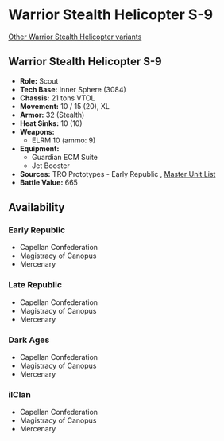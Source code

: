 # Warrior Stealth Helicopter S-9 

[Other Warrior Stealth Helicopter variants](../warrior_stealth_helicopter.md) 

## Warrior Stealth Helicopter S-9 

- **Role:** Scout 
- **Tech Base:** Inner Sphere (3084) 
- **Chassis:** 21 tons VTOL 
- **Movement:** 10 / 15 (20), XL 
- **Armor:** 32 (Stealth) 
- **Heat Sinks:** 10 (10) 
- **Weapons:** 
  - ELRM 10 (ammo: 9) 
- **Equipment:** 
  - Guardian ECM Suite 
  - Jet Booster 
- **Sources:** TRO Prototypes - Early Republic , [Master Unit List](http://masterunitlist.info/Unit/Details/5387) 
- **Battle Value:** 665 

## Availability 

### Early Republic 

- Capellan Confederation 
- Magistracy of Canopus 
- Mercenary 

### Late Republic 

- Capellan Confederation 
- Magistracy of Canopus 
- Mercenary 

### Dark Ages 

- Capellan Confederation 
- Magistracy of Canopus 
- Mercenary 

### ilClan 

- Capellan Confederation 
- Magistracy of Canopus 
- Mercenary 

